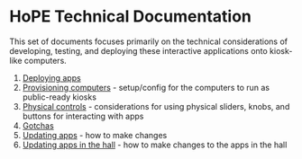 # HoPE Technical Documentation

This set of documents focuses primarily on the technical considerations of developing, testing, and deploying these interactive applications onto kiosk-like computers.

1. [Deploying apps](deployment.md)
1. [Provisioning computers](provisioning.md) - setup/config for the computers to run as public-ready kiosks
1. [Physical controls](controls.md) - considerations for using physical sliders, knobs, and buttons for interacting with apps
1. [Gotchas](gotchas.md)
1. [Updating apps](development.md) - how to make changes
1. [Updating apps in the hall](hope.md) - how to make changes to the apps in the hall

